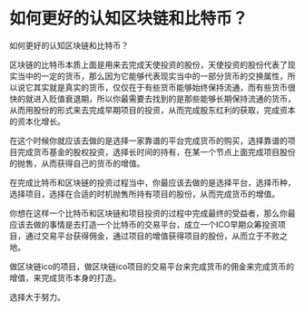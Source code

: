 # 如何更好的认知区块链和比特币？

如何更好的认知区块链和比特币？

区块链的比特币本质上面是用来去完成天使投资的股份，天使投资的股份代表了现实当中的一定的货币，那么因为它能够代表现实当中的一部分货币的交换属性，所以说它其实就是真实的货币，仅仅在于有些货币能够始终保持流通，而有些货币很快的就进入贬值衰退期，所以你最需要去找到的是那些能够长期保持流通的货币，从而用股份的形式来去完成早期项目的投资，从而完成股东红利的获取，完成资本的资本化增长。

在这个时候你就应该去做的是选择一家靠谱的平台完成货币的购买，选择靠谱的项目完成货币基金的股权投资，选择长时间的持有，在某一个节点上面完成项目股份的抛售，从而获得自己的货币的增值。

在完成比特币和区块链的投资过程当中，你最应该去做的是选择平台，选择币种，选择项目，选择在合适的时机抛售所持有项目的股份，从而完成货币的增值。

你想在这样一个比特币和区块链和项目投资的过程中完成最终的受益者，那么你最应该去做的事情是去打造一个比特币的交易平台，成立一个ICO早期众筹投资项目，通过交易平台获得佣金，通过项目的增值获得项目的股份，从而立于不败之地。

做区块链ico的项目，做区块链ico项目的交易平台来完成货币的佣金来完成货币的增值，来完成货币本身的打造。

选择大于努力。
